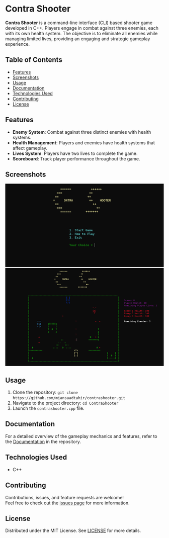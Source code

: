 # Contra Shooter

**Contra Shooter** is a command-line interface (CLI) based shooter game developed in C++. Players engage in combat against three enemies, each with its own health system. The objective is to eliminate all enemies while managing limited lives, providing an engaging and strategic gameplay experience.

## Table of Contents
- [Features](#features)
- [Screenshots](#screenshots)
- [Usage](#usage)
- [Documentation](#documentation)
- [Technologies Used](#technologies-used)
- [Contributing](#contributing)
- [License](#license)

## Features
- **Enemy System**: Combat against three distinct enemies with health systems.
- **Health Management**: Players and enemies have health systems that affect gameplay.
- **Lives System**: Players have two lives to complete the game.
- **Scoreboard**: Track player performance throughout the game.

## Screenshots
![Screenshot](assets/1.png)
![Screenshot](assets/2.png)

## Usage
1. Clone the repository:
   `git clone https://github.com/miansaadtahir/contrashooter.git`
2. Navigate to the project directory:
   `cd ContraShooter`
3. Launch the `contrashooter.cpp` file.

## Documentation
For a detailed overview of the gameplay mechanics and features, refer to the [Documentation](./documentation) in the repository.

## Technologies Used
- C++

## Contributing
Contributions, issues, and feature requests are welcome!  
Feel free to check out the [issues page](https://github.com/miansaadtahir/contrashooter/issues) for more information.

## License
Distributed under the MIT License. See [LICENSE](./LICENSE) for more details.
